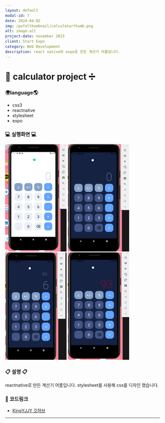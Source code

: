 ```yaml
---
layout: default
modal-id: 7
date: 2024-04-02
img: /pofolthumbnail/calculatorthumb.png
alt: image-alt
project-date: november 2023
client: Start Expo
category: Web Development
description: react native와 expo로 만든 계산기 어플입니다.
---
```



# 📱 calculator project ➗
### 🌍language🌎
- css3
- reactnative
- stylesheet
- expo
  



### 💻 실행화면 💻
<img src="../img/project/calculator/처음.png" width="200" height="350">  
<img src="../img/project/calculator/darkmode.png" width="200" height="350">  
<img src="../img/project/calculator/계산.png" width="200" height="350">  
<img src="../img/project/calculator/result.png" width="200" height="350">  

### 📋 설명 📋

reactnative로 만든 계산기 어플입니다.
stylesheet를 사용해 css를 디자인 했습니다.

### 📌 코드링크 
- [KingYJJY 깃허브](https://github.com/kingyjjy/calcultor-app "https://github.com/kingyjjy/calcultor-app")


---